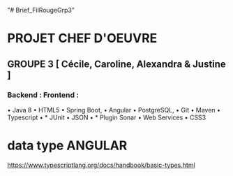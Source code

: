"# Brief_FilRougeGrp3" 
# PROJET CHEF D'OEUVRE
## GROUPE 3 [ Cécile, Caroline, Alexandra & Justine ]
### Backend : Frontend : 
• Java 8 • HTML5
• Spring Boot, • Angular
• PostgreSQL, • Git
• Maven • Typescript
• * JUnit • JSON
• * Plugin Sonar • Web Services
• CSS3

# data type ANGULAR
https://www.typescriptlang.org/docs/handbook/basic-types.html
